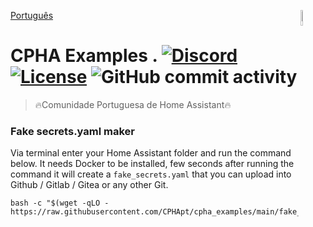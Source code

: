 [Português](./README.md)
[<img src="https://avatars.githubusercontent.com/u/88738079?s=400&u=ca61a124c283d03a55afefbb7b9b98dfbd6e135e&v=4" alt="Logo of the project" align="right" width="8%" height="8%">](https://www.sthope.dev/)

# CPHA Examples . [![Discord](https://img.shields.io/discord/494714310518505472?style=plastic)](https://discord.gg/Mh9mTEA) [![License](https://img.shields.io/github/license/CPHApt/cpha_examples?style=plastic)](https://github.com/CPHApt/cpha_examples/blob/main/LICENSE) ![GitHub commit activity](https://img.shields.io/github/commit-activity/w/CPHApt/cpha_examples?style=plastic)
> 🔥Comunidade Portuguesa de Home Assistant🔥

### Fake secrets.yaml maker

Via terminal enter your Home Assistant folder and run the command below.
It needs Docker to be installed, few seconds after running the command it will create a `fake_secrets.yaml` that you can upload into Github / Gitlab / Gitea or any other Git.
```
bash -c "$(wget -qLO - https://raw.githubusercontent.com/CPHApt/cpha_examples/main/fake_ha_secrets.sh)"
```
